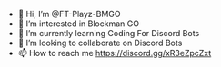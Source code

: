 - 👋 Hi, I’m @FT-Playz-BMGO
- 👀 I’m interested in Blockman GO
- 🌱 I’m currently learning Coding For Discord Bots
- 💞️ I’m looking to collaborate on Discord Bots
- 📫 How to reach me https://discord.gg/xR3eZpcZxt

<!---
FT-Playz-BMGO/FT-Playz-BMGO is a ✨ special ✨ repository because its `README.md` (this file) appears on your GitHub profile.
You can click the Preview link to take a look at your changes.
--->
